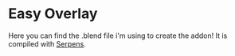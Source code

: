 # Easy Overlay

Here you can find the .blend file i'm using to create the addon! It is compiled with [Serpens](https://blendermarket.com/products/serpens).

